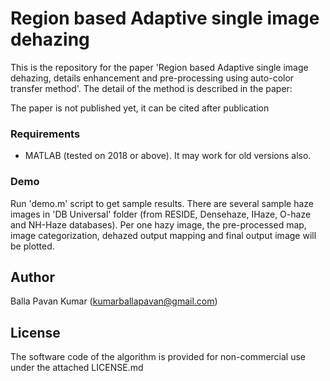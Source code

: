 # Region based Adaptive single image dehazing

This is the repository for the paper 'Region based Adaptive single image dehazing, details enhancement and pre-processing using auto-color transfer method'.
The detail of the method is described in the paper:

The paper is not published yet, it can be cited after publication

### Requirements
- MATLAB (tested on 2018 or above). It may work for old versions also.

### Demo

Run 'demo.m' script to get sample results. There are several sample haze images in 'DB Universal' folder (from RESIDE, Densehaze, IHaze, O-haze and NH-Haze databases). Per one hazy image, the pre-processed map, image categorization, dehazed output mapping and final output image  will be plotted.

## Author

Balla Pavan Kumar (kumarballapavan@gmail.com)

## License

The software code of the algorithm is provided for non-commercial use under the attached LICENSE.md
